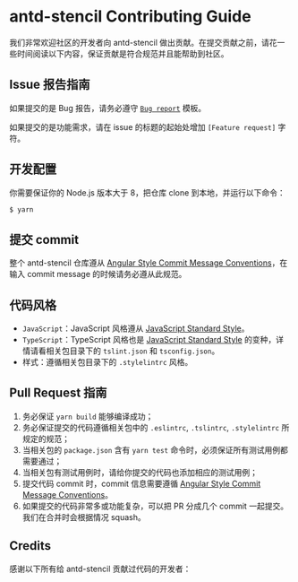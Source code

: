 # antd-stencil Contributing Guide

我们非常欢迎社区的开发者向 antd-stencil 做出贡献。在提交贡献之前，请花一些时间阅读以下内容，保证贡献是符合规范并且能帮助到社区。

## Issue 报告指南

如果提交的是 Bug 报告，请务必遵守 [`Bug report`](https://github.com/grasilife/antd-stencil/tree/master/.github/ISSUE_TEMPLATE/bug_report.md) 模板。

如果提交的是功能需求，请在 issue 的标题的起始处增加 `[Feature request]` 字符。

## 开发配置

你需要保证你的 Node.js 版本大于 8，把仓库 clone 到本地，并运行以下命令：

```bash
$ yarn
```

## 提交 commit

整个 antd-stencil 仓库遵从 [Angular Style Commit Message Conventions](https://gist.github.com/stephenparish/9941e89d80e2bc58a153)，在输入 commit message 的时候请务必遵从此规范。

## 代码风格

- `JavaScript`：JavaScript 风格遵从 [JavaScript Standard Style](https://github.com/standard/standard)。
- `TypeScript`：TypeScript 风格也是 [JavaScript Standard Style](https://github.com/standard/standard) 的变种，详情请看相关包目录下的 `tslint.json` 和 `tsconfig.json`。
- 样式：遵循相关包目录下的 `.stylelintrc` 风格。

## Pull Request 指南

1. 务必保证 `yarn build` 能够编译成功；
2. 务必保证提交的代码遵循相关包中的 `.eslintrc`, `.tslintrc`, `.stylelintrc` 所规定的规范；
3. 当相关包的 `package.json` 含有 `yarn test` 命令时，必须保证所有测试用例都需要通过；
4. 当相关包有测试用例时，请给你提交的代码也添加相应的测试用例；
5. 提交代码 commit 时，commit 信息需要遵循 [Angular Style Commit Message Conventions](https://gist.github.com/stephenparish/9941e89d80e2bc58a153)。
6. 如果提交的代码非常多或功能复杂，可以把 PR 分成几个 commit 一起提交。我们在合并时会根据情况 squash。

## Credits

感谢以下所有给 antd-stencil 贡献过代码的开发者：

<a href="https://github.com/grasilife/antd-stencil/graphs/contributors"></a>
